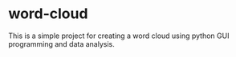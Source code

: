 # word-cloud    
This is a simple project for creating a word cloud using python GUI programming and data analysis.
